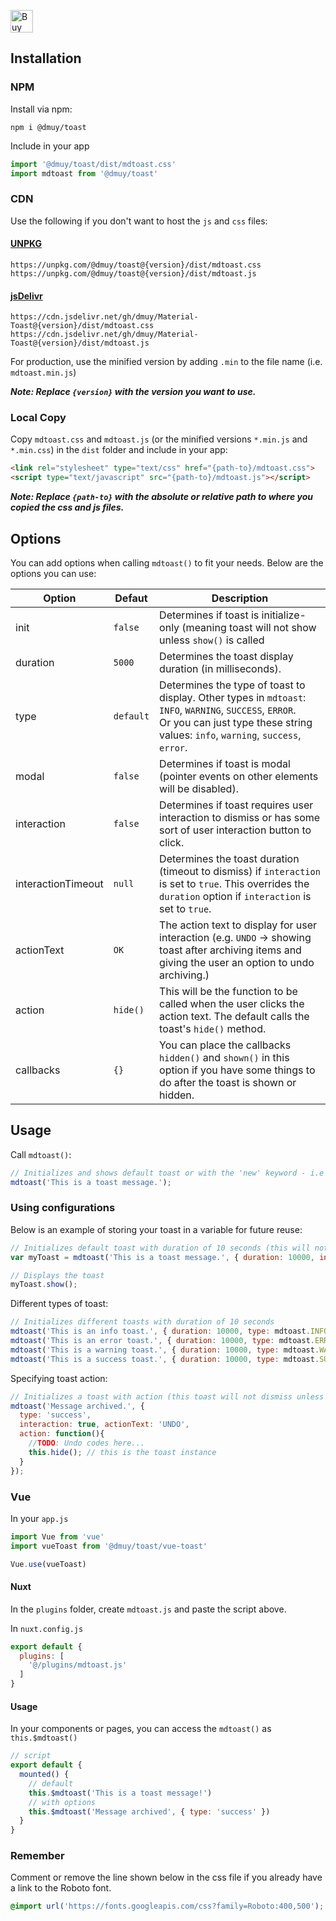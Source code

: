 <a href='https://ko-fi.com/dionleeuy' target='_blank'><img height='36' style='border:0px;height:36px;' src='https://cdn.ko-fi.com/cdn/kofi1.png?v=3' border='0' alt='Buy Me a Coffee at ko-fi.com' /></a>

## Installation
### NPM
Install via npm:
```
npm i @dmuy/toast
```

Include in your app
```javascript
import '@dmuy/toast/dist/mdtoast.css'
import mdtoast from '@dmuy/toast'
```

### CDN
Use the following if you don't want to host the `js` and `css` files:
#### [UNPKG](https://unpkg.com/)
```
https://unpkg.com/@dmuy/toast@{version}/dist/mdtoast.css
https://unpkg.com/@dmuy/toast@{version}/dist/mdtoast.js
```
#### [jsDelivr](https://www.jsdelivr.com/features#gh)
```
https://cdn.jsdelivr.net/gh/dmuy/Material-Toast@{version}/dist/mdtoast.css
https://cdn.jsdelivr.net/gh/dmuy/Material-Toast@{version}/dist/mdtoast.js
```
For production, use the minified version by adding `.min` to the file name (i.e. `mdtoast.min.js`)

***Note: Replace `{version}` with the version you want to use.***

### Local Copy
Copy `mdtoast.css` and `mdtoast.js` (or the minified versions `*.min.js` and `*.min.css`) in the `dist` folder and include in your app:
```html
<link rel="stylesheet" type="text/css" href="{path-to}/mdtoast.css">
<script type="text/javascript" src="{path-to}/mdtoast.js"></script>
```
***Note: Replace `{path-to}` with the absolute or relative path to where you copied the css and js files.***

## Options
You can add options when calling `mdtoast()` to fit your needs. Below are the options you can use:

| Option      | Defaut       | Description  |
| ----------- |--------------|--------------|
| init        | `false`      | Determines if toast is initialize-only (meaning toast will not show unless `show()` is called |
| duration    | `5000`       | Determines the toast display duration (in milliseconds). |
| type        | `default`    | Determines the type of toast to display. Other types in `mdtoast`: `INFO`, `WARNING`, `SUCCESS`, `ERROR`. <br> Or you can just type these string values: `info`, `warning`, `success`, `error`. |
| modal       | `false`      | Determines if toast is modal (pointer events on other elements will be disabled). |
| interaction | `false`      | Determines if toast requires user interaction to dismiss or has some sort of user interaction button to click. |
| interactionTimeout | `null` | Determines the toast duration (timeout to dismiss) if `interaction` is set to `true`. This overrides the `duration` option if `interaction` is set to `true`. |
| actionText  | `OK`         | The action text to display for user interaction (e.g. `UNDO` -> showing toast after archiving items and giving the user an option to undo archiving.) |
| action      | `hide()`     | This will be the function to be called when the user clicks the action text. The default calls the toast's `hide()` method. |
| callbacks   | `{}`         | You can place the callbacks `hidden()` and `shown()` in this option if you have some things to do after the toast is shown or hidden. |

## Usage
Call `mdtoast()`:
```javascript
// Initializes and shows default toast or with the 'new' keyword - i.e new mdtoast(...)
mdtoast('This is a toast message.');
```

### Using configurations
Below is an example of storing your toast in a variable for future reuse:
```javascript
// Initializes default toast with duration of 10 seconds (this will not show the toast since init is set to true)
var myToast = mdtoast('This is a toast message.', { duration: 10000, init: true }); 

// Displays the toast
myToast.show();
```

Different types of toast:
```javascript
// Initializes different toasts with duration of 10 seconds
mdtoast('This is an info toast.', { duration: 10000, type: mdtoast.INFO });      // or type: 'info'
mdtoast('This is an error toast.', { duration: 10000, type: mdtoast.ERROR });    // or type: 'error'
mdtoast('This is a warning toast.', { duration: 10000, type: mdtoast.WARNING }); // or type: 'warning'
mdtoast('This is a success toast.', { duration: 10000, type: mdtoast.SUCCESS }); // or type: 'success'
```

Specifying toast action:
```javascript
// Initializes a toast with action (this toast will not dismiss unless 'interactionTimeout' is specified)
mdtoast('Message archived.', {
  type: 'success', 
  interaction: true, actionText: 'UNDO', 
  action: function(){
    //TODO: Undo codes here...
    this.hide(); // this is the toast instance
  }
});
```

### Vue
In your `app.js`
```javascript
import Vue from 'vue'
import vueToast from '@dmuy/toast/vue-toast'

Vue.use(vueToast)
```

#### Nuxt
In the `plugins` folder, create `mdtoast.js` and paste the script above.

In `nuxt.config.js`
```javascript
export default {
  plugins: [
    '@/plugins/mdtoast.js'
  ]
}
```

#### Usage
In your components or pages, you can access the `mdtoast()` as `this.$mdtoast()`
```javascript
// script
export default {
  mounted() {
    // default
    this.$mdtoast('This is a toast message!')
    // with options
    this.$mdtoast('Message archived', { type: 'success' })
  }
}
```

### Remember
Comment or remove the line shown below in the css file if you already have a link to the Roboto font.
```css
@import url('https://fonts.googleapis.com/css?family=Roboto:400,500');
```
